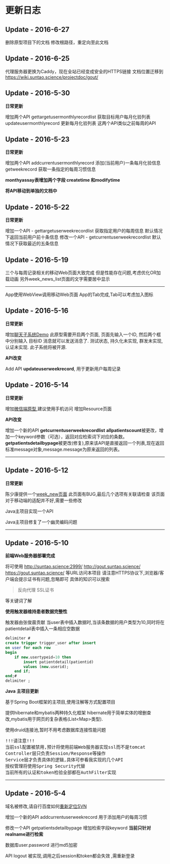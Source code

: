 # 更新日志

## Update - 2016-6-27

删除原型项目下的文档
修改根路径，重定向至此文档

## Update - 2016-6-25

代理服务器更换为Caddy，现在全站已经变成安全的HTTPS链接
文档位置迁移到 https://wiki.suntao.science/projectdoc/gout/

## Update - 2016-5-30 

**日常更新**

增加两个API
gettargetusermonthlyrecordlist 获取目标用户每月化验列表
updateusermonthlyrecord 更新每月化验列表
这两个API类似之前每周的API

## Update - 2016-5-23 

**日常更新**

增加两个API
addcurrentusermonthlyrecord 添加(当前用户)一条每月化验信息
getweekrecord 获取一条指定的每周习惯信息

**monthyassay表增加两个字段 createtime 和modifytime**

**将API移动到单独的文档中**


## Update - 2016-5-22 

**日常更新**

增加一个API - gettargetuserweekrecordlist  获取指定用户的每周信息 默认情况下返回当前用户前十条信息
修改一个API - getcurrentuserweekrecordlist 默认情况下获取最近的五条信息

## Update - 2016-5-19


三个与每周记录相关的移动Web页面大致完成
但是性能存在问题,考虑优化OR加载动画
另外week_news_list页面的文字需要居中显示

*** 

App使用WebView调用移动Web页面
App的Tab完成,Tab可以考虑加入图标

## Update - 2016-5-16

**日常更新**

增加[聊天子系统Demo](/html/chatdemo.html)
此原型需要开启两个页面, 页面先输入一个ID, 然后两个框中分别输入 目标ID 消息就可以发送消息了.
测试状态, 持久化未实现, 群发未实现, 认证未实现.
此子系统将被开源. 

**API改变**

Add API **updateuserweekrecord**, 用于更新用户每周记录


## Update - 2016-5-14

**日常更新** 

增加[微信端原型](/html/wechat.html),建议使用手机访问
增加Resource页面

**API改变**

增加一个新的API **getcurrentuserweekrecordlist**
**allpatientscount**被更改，增加一个keyword参数（可选），返回对应检索词下对应的条数。
**getpatientsdetailbypage**被更改(修复),原来该API是直接返回一个列表,现在返回标准message对象,message.message为原来返回的列表。

***

## Update - 2016-5-12

**日常更新**

陈少康提供一个[week_new页面](/html/week_news.html)
此页面有BUG,最后几个选项有关联请检查
该页面对于移动端的适配并不好,需要一些修改

Java主项目实现一个API

Java主项目修复了一个幽灵编码问题

***

## Update - 2016-5-10

**前端Web服务器部署完成**

将可使用
http://suntao.science:2999/
http://gout.suntao.science/
https://gout.suntao.science/
等URL访问本项目
请注意HTTPS协议下,浏览器/客户端会提示证书有问题,忽略即可
具体的知识可以搜索

> 反向代理 
> SSL证书

等关键词了解

**使用触发器维持患者数据完整性**

触发器由张俊晨贡献
当user表中插入数据时,当该条数据的用户类型为10,同时将在patientdetail表中插入一条相应空数据

```sql
delimiter #
create trigger trigger_user after insert
on user for each row
begin
    if new.usertypeid=10 then
        insert patientdetail(patientid)
        values (new.userid);
    end if;
end;#
delimiter ;
```

**Java 主项目更新**

基于Spring Boot框架的主项目,使用注解等方式配置项目

提供hibernate和mybatis两种持久化框架
hibernate用于简单实体的增删查改,mybatis用于网页的复杂表格(List<Map\>类型).

使用druid连接池,暂时不用考虑数据库连接性能问题

<pre>!!!请注意!!!
当前ssl配置被禁用,预计将使用前端Web服务器实现ssl而不是tomcat
Controller层只负责Session/Response等操作
Service层才负责具体的逻辑,具体可参看我实现的几个API
授权管理将使用Spring Security代替
当前所有的认证和token检验全部都在AuthFilter实现
</pre>



***


## Update - 2016-5-4

域名被修改,请自行百度如何[重新定位SVN](http://my.oschina.net/china008/blog/315883)

增加一个新的API addcurrentuserweekrecord 用于添加用户的每周习惯

修改一个API getpatientsdetailbypage 增加检索字段keyword **当前只针对realname进行检索**

数据库user.password 进行md5加密

API logout 被实现,调用之后session和token都会失效 ,需重新登录